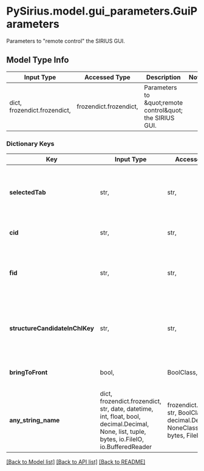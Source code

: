 # PySirius.model.gui_parameters.GuiParameters

Parameters to \"remote control\" the SIRIUS GUI.

## Model Type Info
Input Type | Accessed Type | Description | Notes
------------ | ------------- | ------------- | -------------
dict, frozendict.frozendict,  | frozendict.frozendict,  | Parameters to \&quot;remote control\&quot; the SIRIUS GUI. | 

### Dictionary Keys
Key | Input Type | Accessed Type | Description | Notes
------------ | ------------- | ------------- | ------------- | -------------
**selectedTab** | str,  | str,  | Selected Result ab. | [optional] must be one of ["FORMULAS", "SPECTRA", "TREES", "PREDICTED_FINGERPRINT", "STRUCTURES", "STRUCTURE_ANNOTATION", "COMPOUND_CLASSES", ] 
**cid** | str,  | str,  | ID of Selected compound. | [optional] 
**fid** | str,  | str,  | ID of Selected Formula candidate of the selected compound. | [optional] 
**structureCandidateInChIKey** | str,  | str,  | InChIKey of selected structure candidate of selected formula candidate. | [optional] 
**bringToFront** | bool,  | BoolClass,  | If true bring SIRIUS GUI window to foreground. | [optional] 
**any_string_name** | dict, frozendict.frozendict, str, date, datetime, int, float, bool, decimal.Decimal, None, list, tuple, bytes, io.FileIO, io.BufferedReader | frozendict.frozendict, str, BoolClass, decimal.Decimal, NoneClass, tuple, bytes, FileIO | any string name can be used but the value must be the correct type | [optional]

[[Back to Model list]](../../README.md#documentation-for-models) [[Back to API list]](../../README.md#documentation-for-api-endpoints) [[Back to README]](../../README.md)

